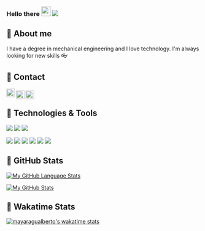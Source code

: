 ### Hello there <img src="https://media.giphy.com/media/hvRJCLFzcasrR4ia7z/giphy.gif" width="25px"> ![](https://visitor-badge.glitch.me/badge?page_id=mayaragualberto.mayaragualberto)

## :woman: About me                
I have a degree in mechanical engineering and I love technology. I'm always looking for new skills :eyeglasses: 

## 📲 Contact
<a href="https://discord.com/channels/@me">
  <img align="left" alt="MayaraGualberto Discord" width="22px" src="https://raw.githubusercontent.com/peterthehan/peterthehan/master/assets/discord.svg" />
</a>

### <a href="https://twitter.com/srtagualberto">
  <img align="left" alt="MayaraGualberto | Twitter" width="22px" src="https://raw.githubusercontent.com/peterthehan/peterthehan/master/assets/twitter.svg" />
</a>

### <a href="https://www.linkedin.com/in/mayara-gualberto-70b96a118/">
  <img align="left" alt="MayaraGualberto LinkedIN" width="22px" src="https://raw.githubusercontent.com/peterthehan/peterthehan/master/assets/linkedin.svg" />
</a> 

<br />

## 🔧 Technologies & Tools
![](https://img.shields.io/badge/Code-Python-informational?style=flat&logo=#3776AB&logoColor=white&color=B0C4DE)
![](https://img.shields.io/badge/Code-Java-informational?style=flat&logo=#007396&logoColor=white&color=B0C4DE)
![](https://img.shields.io/badge/Code-C#-informational?style=flat&logo=#00599C&logoColor=white&color=B0C4DE)

![](https://img.shields.io/badge/Design-SolidWorks-informational?style=flat&logo=#19A974&logoColor=white&color=B0C4DE)
![](https://img.shields.io/badge/Design-Inventor-informational?style=flat&logo=#19A974&logoColor=white&color=B0C4DE)
![](https://img.shields.io/badge/Design-Fusion360-informational?style=flat&logo=#19A974&logoColor=white&color=B0C4DE)
![](https://img.shields.io/badge/Design-AutoCAD-informational?style=flat&logo=#19A974&logoColor=white&color=B0C4DE)
![](https://img.shields.io/badge/Design-Illustrator-informational?style=flat&logo=#FF9A00&logoColor=white&color=B0C4DE)
![](https://img.shields.io/badge/Design-Photoshop-informational?style=flat&logo=#31A8FF&logoColor=white&color=B0C4DE)

## :memo: GitHub Stats

[![My GitHub Language Stats](https://github-readme-stats.vercel.app/api/top-langs/?username=mayaragualberto&langs_count=5&theme=tokyonight)]()

[![My GitHub Stats](https://github-readme-stats.vercel.app/api/?username=mayaragualberto&count_private=true&theme=tokyonight&showicons=true)]()

## :memo: Wakatime Stats
<!--START_SECTION:waka-->
[![mayaragualberto's wakatime stats](https://github-readme-stats.vercel.app/api/wakatime?username=mayaragualberto)]()
<!--END_SECTION:waka-->

<!--
**mayaragualberto/mayaragualberto** is a ✨ _special_ ✨ repository because its `README.md` (this file) appears on your GitHub profile.

Here are some ideas to get you started:

- 🔭 I’m currently working on ...
- 🌱 I’m currently learning ...
- 👯 I’m looking to collaborate on ...
- 🤔 I’m looking for help with ...
- 💬 Ask me about ...
- 📫 How to reach me: ...
- 😄 Pronouns: ...
- ⚡ Fun fact: ...
-->
